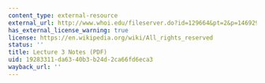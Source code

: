 ```yaml
---
content_type: external-resource
external_url: http://www.whoi.edu/fileserver.do?id=129664&pt=2&p=146929
has_external_license_warning: true
license: https://en.wikipedia.org/wiki/All_rights_reserved
status: ''
title: Lecture 3 Notes (PDF)
uid: 19283311-da63-40b3-b24d-2ca66fd6eca3
wayback_url: ''
---
```

